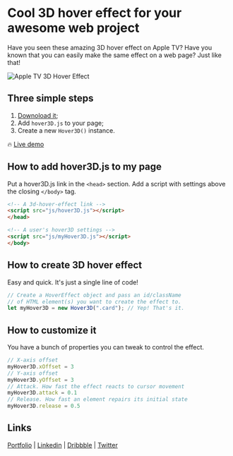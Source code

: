 # Cool 3D hover effect for your awesome web project

Have you seen these amazing 3D hover effect on Apple TV? Have you known that you can easily make the same effect on a web page? Just like that!

![Apple TV 3D Hover Effect](/cover.png)

## Three simple steps
1. [Downoload it](https://raw.githubusercontent.com/Volorf/SparklinerJS/master/sparkliner.js);
2. Add `hover3D.js` to your page;
3. Create a new `Hover3D()` instance.

🔥 [Live demo](https://volorf.github.io/hover3D/)

## How to add hover3D.js to my page
Put a hover3D.js link in the `<head>` section. 
Add a script with settings above the closing `</body>` tag.

```html
<!-- A 3d-hover-effect link -->
<script src="js/hover3D.js"></script>
</head>

<!-- A user's hover3D settings -->
<script src="js/myHover3D.js"></script>
</body>
```

## How to create 3D hover effect
Easy and quick. It's just a single line of code!
```javascript
// Create a HoverEffect object and pass an id/className
// of HTML element(s) you want to create the effect to.
let myHover3D = new Hover3D(".card"); // Yep! That's it.
```
## How to customize it
You have a bunch of properties you can tweak to control the effect.
```javascript
// X-axis offset
myHover3D.xOffset = 3
// Y-axis offset
myHover3D.yOffset = 3
// Attack. How fast the effect reacts to cursor movement
myHover3D.attack = 0.1
// Release. How fast an element repairs its initial state
myHover3D.release = 0.5
```

## Links
[Portfolio](https://olegfrolov.design/) | [Linkedin](https://www.linkedin.com/in/oleg-frolov-6a6a4752/) | [Dribbble](https://dribbble.com/Volorf) | [Twitter](https://www.twitter.com/volorf) 


